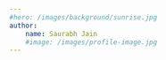 ```yaml
---
#hero: /images/background/sunrise.jpg
author:
    name: Saurabh Jain
    #image: /images/profile-image.jpg
---
```

